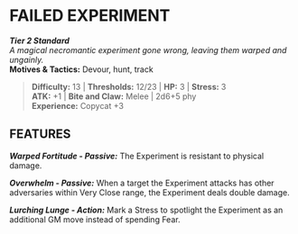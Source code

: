﻿---
tier: 2
type: Standard
difficulty: 13
hp: 3
stress: 3
---
# FAILED EXPERIMENT

***Tier 2 Standard***  
*A magical necromantic experiment gone wrong, leaving them warped and ungainly.*  
**Motives & Tactics:** Devour, hunt, track

> **Difficulty:** 13 | **Thresholds:** 12/23 | **HP:** 3 | **Stress:** 3  
> **ATK:** +1 | **Bite and Claw:** Melee | 2d6+5 phy  
> **Experience:** Copycat +3

## FEATURES

***Warped Fortitude - Passive:*** The Experiment is resistant to physical damage.

***Overwhelm - Passive:*** When a target the Experiment attacks has other adversaries within Very Close range, the Experiment deals double damage.

***Lurching Lunge - Action:*** Mark a Stress to spotlight the Experiment as an additional GM move instead of spending Fear.

